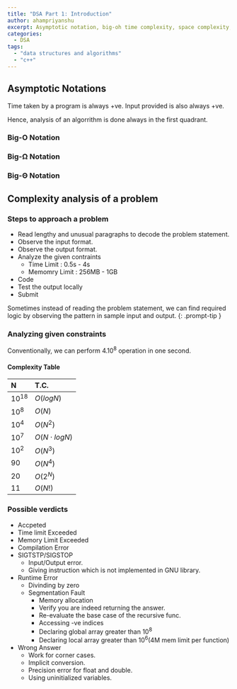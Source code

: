 ```yaml
---
title: "DSA Part 1: Introduction"
author: ahampriyanshu
excerpt: Asymptotic notation, big-oh time complexity, space complexity, complexity Graph, possible verdicts
categories:
  - DSA
tags:
  - "data structures and algorithms"
  - "c++"
---
```


## Asymptotic Notations

Time taken by a program is always +ve.
Input provided is also always +ve.

Hence, analysis of an algorrithm is done always in the first quadrant.

### Big-O Notation

### Big-Ω Notation

### Big-Θ Notation

## Complexity analysis of a problem

### Steps to approach a problem

- Read lengthy and unusual paragraphs to decode the problem statement.
- Observe the input format.
- Observe the output format.
- Analyze the given contraints
  - Time Limit : 0.5s - 4s
  - Memomry Limit : 256MB - 1GB
- Code
- Test the output locally
- Submit

Sometimes instead of reading the problem statement, we can find required logic by observing the pattern in sample input and output.
{: .prompt-tip }

### Analyzing given constraints

Conventionally, we can perform 4.10<sup>8</sup> operation in one second.

#### Complexity Table

| N               | T.C.              |
| :-------------- | :---------------- |
| 10<sup>18</sup> | $O(logN)$         |
| 10<sup>8</sup>  | $O(N)$            |
| 10<sup>4</sup>  | $O(N^2)$          |
| 10<sup>7</sup>  | $O(N \cdot logN)$ |
| 10<sup>2</sup>  | $O(N^3)$          |
| 90              | $O(N^4)$          |
| 20              | $O(2^N)$          |
| 11              | $O(N!)$           |

### Possible verdicts

- Accpeted
- Time limit Exceeded
- Memory Limit Exceeded
- Compilation Error
- SIGTSTP/SIGSTOP
  - Input/Output error.
  - Giving instruction which is not implemented in GNU library.
- Runtime Error
  - Divinding by zero
  - Segmentation Fault
    - Memory allocation
    - Verify you are indeed returning the answer.
    - Re-evaluate the base case of the recursive func.
    - Accessing -ve indices
    - Declaring global array greater than 10<sup>8</sup>
    - Declaring local array greater than 10<sup>6</sup>(4M mem limit per function)
- Wrong Answer
  - Work for corner cases.
  - Implicit conversion.
  - Precision error for float and double.
  - Using uninitialized variables.
